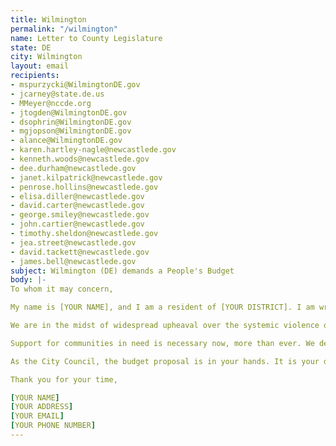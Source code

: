 ```yaml
---
title: Wilmington
permalink: "/wilmington"
name: Letter to County Legislature
state: DE
city: Wilmington
layout: email
recipients:
- mspurzycki@WilmingtonDE.gov
- jcarney@state.de.us
- MMeyer@nccde.org
- jtogden@WilmingtonDE.gov
- dsophrin@WilmingtonDE.gov
- mgjopson@WilmingtonDE.gov
- alance@WilmingtonDE.gov
- karen.hartley-nagle@newcastlede.gov
- kenneth.woods@newcastlede.gov
- dee.durham@newcastlede.gov
- janet.kilpatrick@newcastlede.gov
- penrose.hollins@newcastlede.gov
- elisa.diller@newcastlede.gov
- david.carter@newcastlede.gov
- george.smiley@newcastlede.gov
- john.cartier@newcastlede.gov
- timothy.sheldon@newcastlede.gov
- jea.street@newcastlede.gov
- david.tackett@newcastlede.gov
- james.bell@newcastlede.gov
subject: Wilmington (DE) demands a People's Budget
body: |-
To whom it may concern,

My name is [YOUR NAME], and I am a resident of [YOUR DISTRICT]. I am writing to demand that the City Council adopts a People’s Budget that prioritizes community well-being and redirects funding away from the police.

We are in the midst of widespread upheaval over the systemic violence of policing. We will no longer accept empty gestures and suggestions of “reform.” We are demanding that our voices be heard now, and that real change be made to the way this city allocates its resources.

Support for communities in need is necessary now, more than ever. We demand that the City Council defund the NCCPD. We join the calls of those across the country to \#DefundThePolice. We demand a budget that adequately and effectively meets the needs of at-risk Wilmington residents during this trying and uncertain time, when livelihoods are on the line. We demand a budget that supports community wellbeing, rather than empowers the police forces that tear them apart.

As the City Council, the budget proposal is in your hands. It is your duty to represent your constituents. I am urging you to completely revise the budget for the 2020-2021 fiscal year, and to fund \#CareNotCops. You need to adopt a People’s Budget. Public opinion is with me.

Thank you for your time,

[YOUR NAME]
[YOUR ADDRESS]
[YOUR EMAIL]
[YOUR PHONE NUMBER]
---
```

